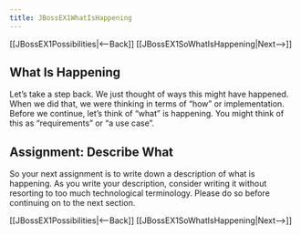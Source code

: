 ```yaml
---
title: JBossEX1WhatIsHappening
---
```

[[JBossEX1Possibilities|<--Back]] [[JBossEX1SoWhatIsHappening|Next-->]]

## What Is Happening
Let’s take a step back. We just thought of ways this might have happened. When we did that, we were thinking in terms of “how” or implementation. Before we continue, let’s think of “what” is happening. You might think of this as “requirements” or “a use case”.

## Assignment: Describe What
So your next assignment is to write down a description of what is happening. As you write your description, consider writing it without resorting to too much technological terminology. Please do so before continuing on to the next section.

[[JBossEX1Possibilities|<--Back]] [[JBossEX1SoWhatIsHappening|Next-->]]